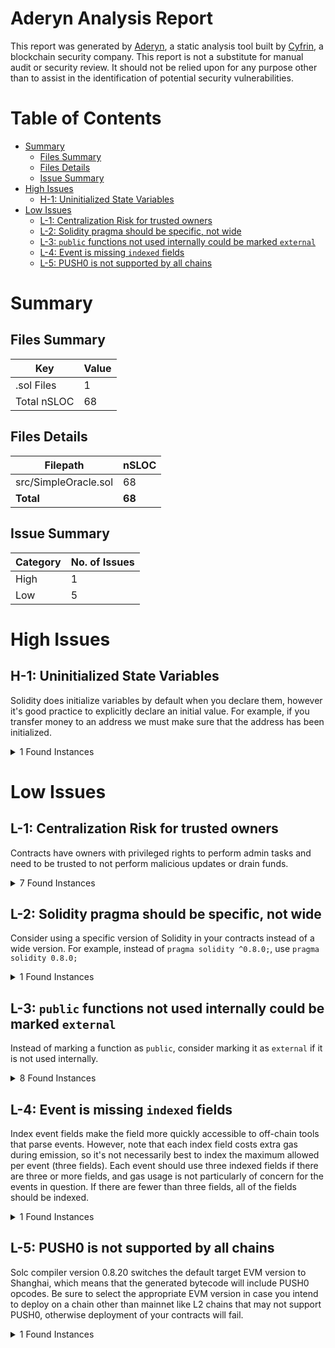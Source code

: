 # Aderyn Analysis Report

This report was generated by [Aderyn](https://github.com/Cyfrin/aderyn), a static analysis tool built by [Cyfrin](https://cyfrin.io), a blockchain security company. This report is not a substitute for manual audit or security review. It should not be relied upon for any purpose other than to assist in the identification of potential security vulnerabilities.
# Table of Contents

- [Summary](#summary)
  - [Files Summary](#files-summary)
  - [Files Details](#files-details)
  - [Issue Summary](#issue-summary)
- [High Issues](#high-issues)
  - [H-1: Uninitialized State Variables](#h-1-uninitialized-state-variables)
- [Low Issues](#low-issues)
  - [L-1: Centralization Risk for trusted owners](#l-1-centralization-risk-for-trusted-owners)
  - [L-2: Solidity pragma should be specific, not wide](#l-2-solidity-pragma-should-be-specific-not-wide)
  - [L-3: `public` functions not used internally could be marked `external`](#l-3-public-functions-not-used-internally-could-be-marked-external)
  - [L-4: Event is missing `indexed` fields](#l-4-event-is-missing-indexed-fields)
  - [L-5: PUSH0 is not supported by all chains](#l-5-push0-is-not-supported-by-all-chains)


# Summary

## Files Summary

| Key | Value |
| --- | --- |
| .sol Files | 1 |
| Total nSLOC | 68 |


## Files Details

| Filepath | nSLOC |
| --- | --- |
| src/SimpleOracle.sol | 68 |
| **Total** | **68** |


## Issue Summary

| Category | No. of Issues |
| --- | --- |
| High | 1 |
| Low | 5 |


# High Issues

## H-1: Uninitialized State Variables

Solidity does initialize variables by default when you declare them, however it's good practice to explicitly declare an initial value. For example, if you transfer money to an address we must make sure that the address has been initialized.

<details><summary>1 Found Instances</summary>


- Found in src/SimpleOracle.sol [Line: 16](src/SimpleOracle.sol#L16)

	```solidity
	    uint256 public latestRound;
	```

</details>



# Low Issues

## L-1: Centralization Risk for trusted owners

Contracts have owners with privileged rights to perform admin tasks and need to be trusted to not perform malicious updates or drain funds.

<details><summary>7 Found Instances</summary>


- Found in src/SimpleOracle.sol [Line: 7](src/SimpleOracle.sol#L7)

	```solidity
	contract SimpleOracle is Ownable, AccessControl {
	```

- Found in src/SimpleOracle.sol [Line: 45](src/SimpleOracle.sol#L45)

	```solidity
	    function postUpdate(int256 answer) public onlyRole(ORACLE_ROLE) {
	```

- Found in src/SimpleOracle.sol [Line: 75](src/SimpleOracle.sol#L75)

	```solidity
	    function setDescription(string memory _description) public onlyOwner {
	```

- Found in src/SimpleOracle.sol [Line: 79](src/SimpleOracle.sol#L79)

	```solidity
	    function setDecimals(uint8 _decimals) public onlyOwner {
	```

- Found in src/SimpleOracle.sol [Line: 83](src/SimpleOracle.sol#L83)

	```solidity
	    function grantOracleRole(address account) public onlyOwner {
	```

- Found in src/SimpleOracle.sol [Line: 87](src/SimpleOracle.sol#L87)

	```solidity
	    function revokeOracleRole(address account) public onlyOwner {
	```

</details>



## L-2: Solidity pragma should be specific, not wide

Consider using a specific version of Solidity in your contracts instead of a wide version. For example, instead of `pragma solidity ^0.8.0;`, use `pragma solidity 0.8.0;`

<details><summary>1 Found Instances</summary>


- Found in src/SimpleOracle.sol [Line: 2](src/SimpleOracle.sol#L2)

	```solidity
	pragma solidity ^0.8.0;
	```

</details>



## L-3: `public` functions not used internally could be marked `external`

Instead of marking a function as `public`, consider marking it as `external` if it is not used internally.

<details><summary>8 Found Instances</summary>


- Found in src/SimpleOracle.sol [Line: 45](src/SimpleOracle.sol#L45)

	```solidity
	    function postUpdate(int256 answer) public onlyRole(ORACLE_ROLE) {
	```

- Found in src/SimpleOracle.sol [Line: 56](src/SimpleOracle.sol#L56)

	```solidity
	    function getRoundData(
	```

- Found in src/SimpleOracle.sol [Line: 67](src/SimpleOracle.sol#L67)

	```solidity
	    function latestAnswer() public view returns (int256 answer) {
	```

- Found in src/SimpleOracle.sol [Line: 71](src/SimpleOracle.sol#L71)

	```solidity
	    function latestTimestamp() public view returns (uint256 timestamp) {
	```

- Found in src/SimpleOracle.sol [Line: 75](src/SimpleOracle.sol#L75)

	```solidity
	    function setDescription(string memory _description) public onlyOwner {
	```

- Found in src/SimpleOracle.sol [Line: 79](src/SimpleOracle.sol#L79)

	```solidity
	    function setDecimals(uint8 _decimals) public onlyOwner {
	```

- Found in src/SimpleOracle.sol [Line: 83](src/SimpleOracle.sol#L83)

	```solidity
	    function grantOracleRole(address account) public onlyOwner {
	```

- Found in src/SimpleOracle.sol [Line: 87](src/SimpleOracle.sol#L87)

	```solidity
	    function revokeOracleRole(address account) public onlyOwner {
	```

</details>



## L-4: Event is missing `indexed` fields

Index event fields make the field more quickly accessible to off-chain tools that parse events. However, note that each index field costs extra gas during emission, so it's not necessarily best to index the maximum allowed per event (three fields). Each event should use three indexed fields if there are three or more fields, and gas usage is not particularly of concern for the events in question. If there are fewer than three fields, all of the fields should be indexed.

<details><summary>1 Found Instances</summary>


- Found in src/SimpleOracle.sol [Line: 21](src/SimpleOracle.sol#L21)

	```solidity
	    event PriceUpdated(
	```

</details>



## L-5: PUSH0 is not supported by all chains

Solc compiler version 0.8.20 switches the default target EVM version to Shanghai, which means that the generated bytecode will include PUSH0 opcodes. Be sure to select the appropriate EVM version in case you intend to deploy on a chain other than mainnet like L2 chains that may not support PUSH0, otherwise deployment of your contracts will fail.

<details><summary>1 Found Instances</summary>


- Found in src/SimpleOracle.sol [Line: 2](src/SimpleOracle.sol#L2)

	```solidity
	pragma solidity ^0.8.0;
	```

</details>



